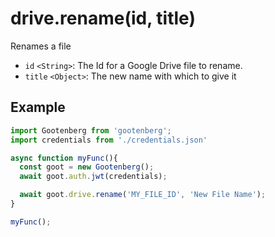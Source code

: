# drive.rename(id, title)

Renames a file

- `id` `<String>`: The Id for a Google Drive file to rename.
- `title` `<Object>`: The new name with which to give it

## Example
```javascript
import Gootenberg from 'gootenberg';
import credentials from './credentials.json'

async function myFunc(){
  const goot = new Gootenberg();
  await goot.auth.jwt(credentials);

  await goot.drive.rename('MY_FILE_ID', 'New File Name');
}

myFunc();
```
